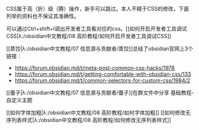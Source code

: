 CSS属于高（折）级（腾）操作，新手可以跳过。本人不精于CSS的修改，下面列举的资料也不保证其准确性。

可以通过Ctrl+shift+I调出开发者工具看对应的css。[[如何开启开发者工具调试CSS|λ:/obsidian中文教程/08 高阶教程/如何开启开发者工具调试CSS]]

[[蒸饺|λ:/obsidian中文教程/07 信息源与贡献者/蒸饺]]总结了obsidian官网上3个链接：
- https://forum.obsidian.md/t/meta-post-common-css-hacks/1978
- https://forum.obsidian.md/t/getting-comfortable-with-obsidian-css/133
- https://forum.obsidian.md/t/common-selectors-for-custom-css/1984/2 


[[蚕子|λ:/obsidian中文教程/07 信息源与贡献者/蚕子]]在群文件中分享
基础教程-自定义主题

[[如何字体加粗|λ:/obsidian中文教程/08 高阶教程/如何字体加粗]]
[[如何修改无序列表样式|λ:/obsidian中文教程/08 高阶教程/如何修改无序列表样式]]
